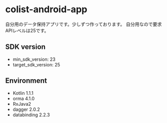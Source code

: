 # colist-android-app
自分用のデータ保持アプリです。少しずつ作っております。
自分用なので要求APIレベルは25です。

## SDK version
* min_sdk_version: 23
* target_sdk_version: 25

## Environment
* Kotlin 1.1.1
* orma 4.1.0
* RxJava2
* dagger 2.0.2
* databinding 2.2.3
